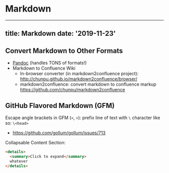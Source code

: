 # Markdown
---
title: Markdown
date: '2019-11-23'
---

## Convert Markdown to Other Formats

- [Pandoc](https://pandoc.org/) (handles TONS of formats!)
- Markdown to Confluence Wiki
  - In-browser converter (in markdown2confluence project): http://chunpu.github.io/markdown2confluence/browser/
  - markdown2confluence: convert markdown to confluence markup https://github.com/chunpu/markdown2confluence

## GitHub Flavored Markdown (GFM)

Escape angle brackets in GFM (`<`, `>`): prefix line of text with `\` character like so: `\<head>`
  - https://github.com/gollum/gollum/issues/713

Collapsable Content Section:

```html
<details>
  <summary>Click to expand</summary>
  whatever
</details>
```
